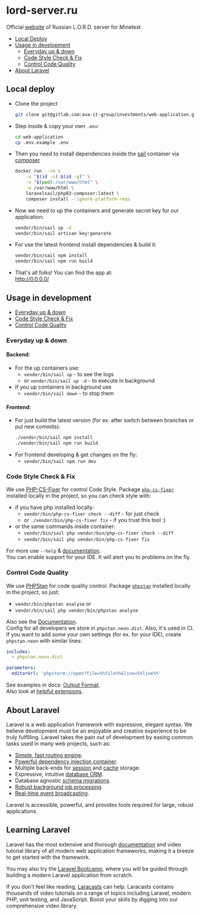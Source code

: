 # lord-server.ru

Official [website](http://lord-server.ru/) of Russian L.O.R.D. server for Minetest

- [Local Deploy](#local-deploy)
- [Usage in development](#usage-in-development)
    - [Everyday up & down](#everyday-up-&-down)
    - [Code Style Check & Fix](#code-style-check-&-fix)
    - [Control Code Quality](#control-code-quality)
- [About Laravel](#about-laravel)

## Local deploy

- Clone the project
  ```bash
  git clone git@gitlab.com:ava-it-group/investments/web-application.git
  ```
- Step inside & copy your own `.env`:
  ```bash
  cd web-application
  cp .env.example .env
  ```
- Then you need to install dependencies inside the [sail](https://laravel.com/docs/11.x/sail) container via [composer](https://getcomposer.org/)
  ```bash
  docker run --rm \
      -u "$(id -u):$(id -g)" \
      -v "$(pwd):/var/www/html" \
      -w /var/www/html \
      laravelsail/php83-composer:latest \
      composer install --ignore-platform-reqs
  ```
- Now we need to up the containers and generate secret key for our application:
  ```bash
  vendor/bin/sail up -d
  vendor/bin/sail artisan key:generate
  ```
- For use the latest frontend install dependencies & build it:
  ```bash
  vendor/bin/sail npm install
  vendor/bin/sail npm run build
  ```
- That's all folks! You can find the app at:  
  http://0.0.0.0/


## Usage in development
- [Everyday up & down](#everyday-up-&-down)
- [Code Style Check & Fix](#code-style-check-&-fix)
- [Control Code Quality](#control-code-quality)

### Everyday up & down
#### Backend:
- For the up containers use:
  - `vendor/bin/sail up` - to see the logs
  - or `vendor/bin/sail up -d` - to execute in background
- If you up containers in background use
  - `vendor/bin/sail down` - to stop them
#### Frontend:
- For just build the latest version (for ex. after switch between branches or pul new commits):
  ```bash
  ./vendor/bin/sail npm install
  ./vendor/bin/sail npm run build
  ```
- For frontend developing & get changes on the fly:
  - `vendor/bin/sail npm run dev`

### Code Style Check & Fix
We use [PHP-CS-Fixer](https://cs.symfony.com/) for control Code Style.
Package [`php-cs-fixer`](https://packagist.org/packages/friendsofphp/php-cs-fixer) installed locally in the project, so you can check style with:
- if you have php installed locally:
    - `vendor/bin/php-cs-fixer check --diff` - for just check
    - or `./vendor/bin/php-cs-fixer fix` - if you trust this tool :)
- or the same commands inside container:
    - `vendor/bin/sail php vendor/bin/php-cs-fixer check --diff`
    - `vendor/bin/sail php vendor/bin/php-cs-fixer fix`

For more use `--help` & [documentation](https://github.com/PHP-CS-Fixer/PHP-CS-Fixer?tab=readme-ov-file#documentation).  
You can enable support for your IDE. It will alert you to problems on the fly.

### Control Code Quality
We use [PHPStan](https://phpstan.org/) for code quality control.
Package [`phpstan`](https://packagist.org/packages/phpstan/phpstan) installed locally in the project, so just:
- `vendor/bin/phpstan analyse` or
- `vendor/bin/sail php vendor/bin/phpstan analyse`

Also see the [Documentation](https://phpstan.org/user-guide/getting-started).  
Config for all developers we store in `phpstan.neon.dist`. Also, it's used in CI.  
If you want to add some your own settings (for ex. for your IDE), create `phpstan.neon` with similar lines:
```yaml
includes:
  - phpstan.neon.dist

parameters:
  editorUrl: 'phpstorm://open?file=%%file%%&line=%%line%%'
```
See examples in docs: [Output Format](https://phpstan.org/user-guide/output-format#opening-file-in-an-editor).  
Also look at [helpful extensions](https://phpstan.org/user-guide/extension-library#official-extensions).

## About Laravel

Laravel is a web application framework with expressive, elegant syntax. We believe development must be an enjoyable and creative experience to be truly fulfilling. Laravel takes the pain out of development by easing common tasks used in many web projects, such as:

- [Simple, fast routing engine](https://laravel.com/docs/routing).
- [Powerful dependency injection container](https://laravel.com/docs/container).
- Multiple back-ends for [session](https://laravel.com/docs/session) and [cache](https://laravel.com/docs/cache) storage.
- Expressive, intuitive [database ORM](https://laravel.com/docs/eloquent).
- Database agnostic [schema migrations](https://laravel.com/docs/migrations).
- [Robust background job processing](https://laravel.com/docs/queues).
- [Real-time event broadcasting](https://laravel.com/docs/broadcasting).

Laravel is accessible, powerful, and provides tools required for large, robust applications.

## Learning Laravel

Laravel has the most extensive and thorough [documentation](https://laravel.com/docs) and video tutorial library of all modern web application frameworks, making it a breeze to get started with the framework.

You may also try the [Laravel Bootcamp](https://bootcamp.laravel.com), where you will be guided through building a modern Laravel application from scratch.

If you don't feel like reading, [Laracasts](https://laracasts.com) can help. Laracasts contains thousands of video tutorials on a range of topics including Laravel, modern PHP, unit testing, and JavaScript. Boost your skills by digging into our comprehensive video library.
